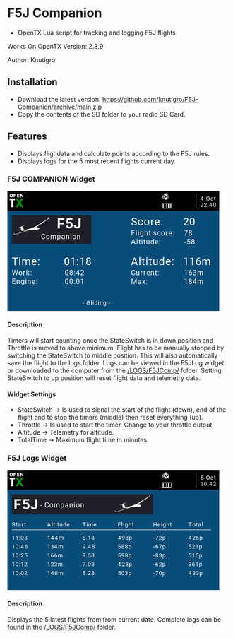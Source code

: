 # F5J Companion 
- OpenTX Lua script for tracking and logging F5J flights

Works On OpenTX Version: 2.3.9

Author: Knutigro

## Installation
- Download the latest version: https://github.com/knutigro/F5J-Companion/archive/main.zip
- Copy the contents of the SD folder to your radio SD Card.

## Features
 - Displays flighdata and calculate points according to the F5J rules.
 - Displays logs for the 5 most recent flights current day.


### F5J COMPANION Widget
![Screenshot](https://github.com/knutigro/F5J-Companion/blob/main/SD/WIDGETS/F5JComp/screenshot.png)
#### Description
Timers will start counting once the StateSwitch is in down position and Throttle is moved to above minimum.
Flight has to be manually stopped by switching the StateSwitch to middle position. This will also automatically save the flight to the logs folder. Logs can be viewed in the F5JLog widget or downloaded to the computer from the [/LOGS/F5JComp/](https://github.com/knutigro/F5J-Companion/tree/main/SD/LOGS/F5JComp) folder.
Setting StateSwitch to up position will reset flight data and telemetry data.

#### Widget Settings
- StateSwitch -> Is used to signal the start of the flight (down), end of the flight and to stop the timers (middle) then reset everything (up).
- Throttle -> Is used to start the timer. Change to your throttle output.
- Altitude -> Telemetry for altitude.
- TotalTime -> Maximum flight time in minutes.

### F5J Logs Widget
![Screenshot](https://github.com/knutigro/F5J-Companion/blob/main/SD/WIDGETS/F5JLog/screenshot.png)
#### Description
Displays the 5 latest flights from from current date.
Complete logs can be found in the [/LOGS/F5JComp/](https://github.com/knutigro/F5J-Companion/tree/main/SD/LOGS/F5JComp) folder.


